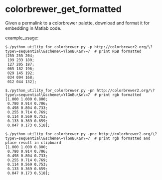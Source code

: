 # colorbrewer_get_formatted

Given a permalink to a colorbrewer palette, download and format it for embedding in Matlab code.

example_usage:
```
$./python_utility_for_colorbrewer.py -p http://colorbrewer2.org/\?type\=sequential\&scheme\=YlGnBu\&n\=7  # print RGB formatted
[255 255 204;
 199 233 180;
 127 205 187;
 065 182 196;
 029 145 192;
 034 094 168;
 012 044 132];

$./python_utility_for_colorbrewer.py -pn http://colorbrewer2.org/\?type\=sequential\&scheme\=YlGnBu\&n\=7  # print rgb formatted
[1.000 1.000 0.800;
 0.780 0.914 0.706;
 0.498 0.804 0.733;
 0.255 0.714 0.769;
 0.114 0.569 0.753;
 0.133 0.369 0.659;
 0.047 0.173 0.518];

$./python_utility_for_colorbrewer.py -pnc http://colorbrewer2.org/\?type\=sequential\&scheme\=YlGnBu\&n\=7  # print rgb formatted and place result in clipboard
[1.000 1.000 0.800;
 0.780 0.914 0.706;
 0.498 0.804 0.733;
 0.255 0.714 0.769;
 0.114 0.569 0.753;
 0.133 0.369 0.659;
 0.047 0.173 0.518];
```

